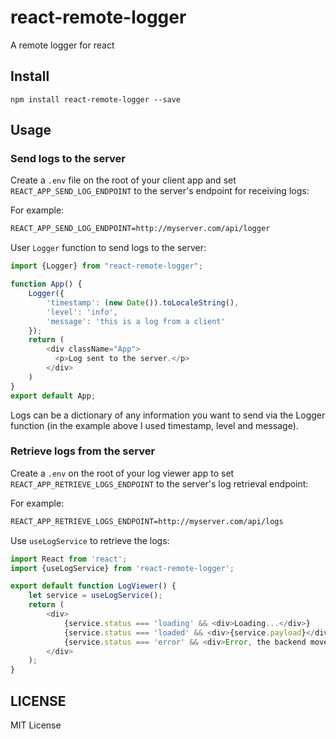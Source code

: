 # react-remote-logger
A remote logger for react

## Install

```
npm install react-remote-logger --save
```

## Usage

### Send logs to the server
Create a `.env` file on the root of your client app and set `REACT_APP_SEND_LOG_ENDPOINT` to the server's endpoint for receiving logs:

For example:

```txt
REACT_APP_SEND_LOG_ENDPOINT=http://myserver.com/api/logger
```

User `Logger` function to send logs to the server:

```js
import {Logger} from "react-remote-logger";

function App() {
    Logger({
        'timestamp': (new Date()).toLocaleString(),
        'level': 'info',
        'message': 'this is a log from a client'
    });
    return (
        <div className="App">
          <p>Log sent to the server.</p>
        </div>
    )
}
export default App;
```
Logs can be a dictionary of any information you want to send via the Logger function (in the example above I used timestamp, level and message).

### Retrieve logs from the server

Create a `.env` on the root of your log viewer app to set `REACT_APP_RETRIEVE_LOGS_ENDPOINT` to the server's log retrieval endpoint:

For example:

```txt
REACT_APP_RETRIEVE_LOGS_ENDPOINT=http://myserver.com/api/logs
```

Use `useLogService` to retrieve the logs:

```js
import React from 'react';
import {useLogService} from 'react-remote-logger';

export default function LogViewer() {
    let service = useLogService();
    return (
        <div>
            {service.status === 'loading' && <div>Loading...</div>}
            {service.status === 'loaded' && <div>{service.payload}</div>} // you can create a table to show the logs
            {service.status === 'error' && <div>Error, the backend moved to the dark side.</div>}
        </div>
    );
}
```

## LICENSE

MIT License

